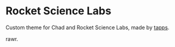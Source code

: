 # Rocket Science Labs
Custom theme for Chad and Rocket Science Labs, made by [tapps](http://tapps.design). 

rawr.
